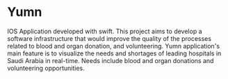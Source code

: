 # Yumn
IOS Application developed with swift. This project aims to develop a software infrastructure that would improve the quality of the processes related to blood and organ donation, and volunteering. Yumn application's main feature is to visualize the needs and shortages of leading hospitals in Saudi Arabia in real-time. Needs include blood and organ donations and volunteering opportunities. 
